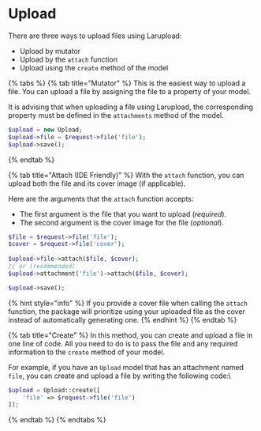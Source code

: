 # Upload

There are three ways to upload files using Larupload:

* Upload by mutator
* Upload by the `attach` function
* Upload using the `create` method of the model



{% tabs %}
{% tab title="Mutator" %}
This is the easiest way to upload a file. You can upload a file by assigning the file to a property of your model.&#x20;

It is advising that when uploading a file using Larupload, the corresponding property must be defined in the `attachments` method of the model.

```php
$upload = new Upload;
$upload->file = $request->file('file');
$upload->save();
```
{% endtab %}

{% tab title="Attach (IDE Friendly)" %}
With the `attach` function, you can upload both the file and its cover image (if applicable).

Here are the arguments that the `attach` function accepts:

* The first argument is the file that you want to upload (_required_).
* The second argument is the cover image for the file (_optional_).

```php
$file = $request->file('file');
$cover = $request->file('cover');
   
$upload->file->attach($file, $cover);
// or (recommended)
$upload->attachment('file')->attach($file, $cover);

$upload->save();
```

{% hint style="info" %}
If you provide a cover file when calling the `attach` function, the package will prioritize using your uploaded file as the cover instead of automatically generating one.
{% endhint %}
{% endtab %}

{% tab title="Create" %}
In this method, you can create and upload a file in one line of code. All you need to do is to pass the file and any required information to the `create` method of your model.

For example, if you have an `Upload` model that has an attachment named `file`, you can create and upload a file by writing the following code:\


```php
$upload = Upload::create([
    'file' => $request->file('file')
]);
```
{% endtab %}
{% endtabs %}



